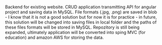 Backend for existing website.
CRUD application transmitting API for angular project and saving data in MySQL.
File formats (.jpg, .png)  are  saved in blob - I know that it is not a good solution but for now it is for practice - in future, this solution will be changed into saving files in local folder and the paths of these files formats will be stored in MySQL.
Repozitory is still being expanded, ultimately application will be converted into sping MVC (for education) and amazon AWS for storing the data.

